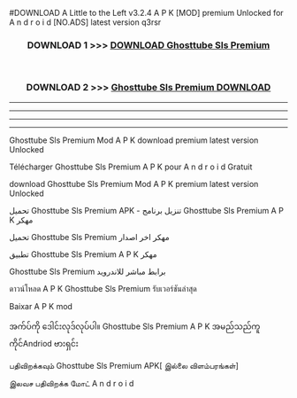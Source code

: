 #DOWNLOAD A Little to the Left v3.2.4 A P K [MOD] premium Unlocked for A n d r o i d [NO.ADS] latest version q3rsr 



<div align="center">

<h3>DOWNLOAD 1 >>> <a href="https://getmod1.web.app/?judule=Btd Battles">DOWNLOAD Ghosttube Sls Premium </a></h3><br>

<h3>DOWNLOAD 2 >>> <a href="https://getmod1.web.app/?judule=Btd Battles">Ghosttube Sls Premium  DOWNLOAD </a></h3>

</div>


----------------------------------------------------------

----------------------------------------------------------

----------------------------------------------------------

----------------------------------------------------------


Ghosttube Sls Premium  Mod A P K download premium latest version Unlocked

Télécharger Ghosttube Sls Premium  A P K pour A n d r o i d Gratuit

download Ghosttube Sls Premium  Mod A P K premium latest version Unlocked

تحميل Ghosttube Sls Premium  APK - تنزيل برنامج Ghosttube Sls Premium  A P K مهكر

تحميل Ghosttube Sls Premium  مهكر اخر اصدار

تطبيق Ghosttube Sls Premium  A P K مهكر

Ghosttube Sls Premium  برابط مباشر للاندرويد

ดาวน์โหลด A P K Ghosttube Sls Premium  รับเวอร์ชันล่าสุด

Baixar A P K mod

အက်ပ်ကို ဒေါင်းလုဒ်လုပ်ပါ။ Ghosttube Sls Premium  A P K အမည်သည်ကူကိုင်Andriod ဗားရှင်း

பதிவிறக்கவும் Ghosttube Sls Premium  APK[ இல்லை விளம்பரங்கள்] 
 
இலவச பதிவிறக்க மோட் A n d r o i d



